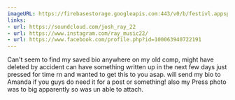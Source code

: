 ```yaml
---
imageURL: https://firebasestorage.googleapis.com:443/v0/b/festivl.appspot.com/o/userContent%2F15D67B13-B8E9-4EB5-845A-E4EFE3349F35.png?alt=media&token=1281a031-0831-4681-9c68-f3f33a5897d1
links:
- url: https://soundcloud.com/josh_ray_22
- url: https://www.instagram.com/ray_music22/
- url: https://www.facebook.com/profile.php?id=100063940722191
---
```

Can't seem to find my saved bio anywhere on my old comp, might have deleted by accident can have something written up in the next few days just pressed for time rn and wanted to get this to you asap. will send my bio to Amanda if you guys do need it for a post or something! also my Press photo was to big apparently so was un able to attach.  